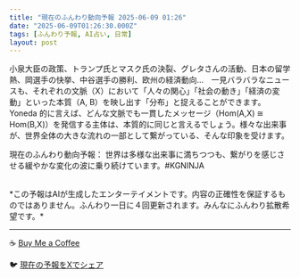 ```yaml
---
title: "現在のふんわり動向予報 2025-06-09 01:26"
date: "2025-06-09T01:26:30.000Z"
tags: [ふんわり予報, AI占い, 日常]
layout: post
---
```


小泉大臣の政策、トランプ氏とマスク氏の決裂、グレタさんの活動、日本の留学熱、岡選手の快挙、中谷選手の勝利、欧州の経済動向…　一見バラバラなニュースも、それぞれの文脈（X）において「人々の関心」「社会の動き」「経済の変動」といった本質（A, B）を映し出す「分布」と捉えることができます。  Yoneda 的に言えば、どんな文脈でも一貫したメッセージ（Hom(A,X) ≅ Hom(B,X)）を発信する主体は、本質的に同じと言えるでしょう。様々な出来事が、世界全体の大きな流れの一部として繋がっている、そんな印象を受けます。


現在のふんわり動向予報：
世界は多様な出来事に満ちつつも、繋がりを感じさせる緩やかな変化の波に乗り続けています。#KGNINJA

<br>
*この予報はAIが生成したエンターテイメントです。内容の正確性を保証するものではありません。ふんわり一日に４回更新されます。みんなにふんわり拡散希望です。*

---
☕️ [Buy Me a Coffee](https://www.buymeacoffee.com/kgninja)

🐦 [現在の予報をXでシェア](https://twitter.com/intent/tweet?text=%E7%8F%BE%E5%9C%A8%E3%81%AE%E3%81%B5%E3%82%93%E3%82%8F%E3%82%8A%E4%BA%88%E5%A0%B1%3A%20%E3%80%8C%E5%B0%8F%E6%B3%89%E5%A4%A7%E8%87%A3%E3%81%AE%E6%94%BF%E7%AD%96%E3%80%81%E3%83%88%E3%83%A9%E3%83%B3%E3%83%97%E6%B0%8F%E3%81%A8%E3%83%9E%E3%82%B9%E3%82%AF%E6%B0%8F%E3%81%AE%E6%B1%BA%E8%A3%82%E3%80%81%E3%82%B0%E3%83%AC%E3%82%BF%E3%81%95%E3%82%93%E3%81%AE%E6%B4%BB%E5%8B%95%E3%80%81%E6%97%A5%E6%9C%AC%E3%81%AE%E7%95%99%E5%AD%A6%E7%86%B1%E3%80%81%E5%B2%A1%E9%81%B8%E6%89%8B%E3%81%AE%E5%BF%AB%E6%8C%99%E3%80%81%E4%B8%AD%E8%B0%B7%E9%81%B8%E6%89%8B%E3%81%AE%E5%8B%9D%E5%88%A9%E3%80%81%E6%AC%A7%E5%B7%9E%E3%81%AE%E7%B5%8C%E6%B8%88%E5%8B%95%E5%90%91%E2%80%A6%E3%80%80%E4%B8%80%E8%A6%8B%E3%83%90%E3%83%A9%E3%83%90%E3%83%A9%E3%81%AA%E3%83%8B%E3%83%A5%E3%83%BC%E3%82%B9%E3%82%82%E3%80%81%E3%81%9D%E3%82%8C%E3%81%9E%E3%82%8C%E3%81%AE%E6%96%87%E8%84%88%EF%BC%88X%EF%BC%89%E3%81%AB%E3%81%8A%E3%81%84%E3%81%A6%E3%80%8C%E4%BA%BA%E3%80%85%E3%81%AE%E9%96%A2%E5%BF%83%E3%80%8D%E3%80%8C...%E3%80%8D%23KGNINJA%20%E7%B6%9A%E3%81%8D%E3%81%AF%E3%83%96%E3%83%AD%E3%82%B0%E3%81%A7%EF%BC%81%F0%9F%91%87&url=https%3A%2F%2Fkg-ninja.github.io%2FFunwariyoso%2F)
